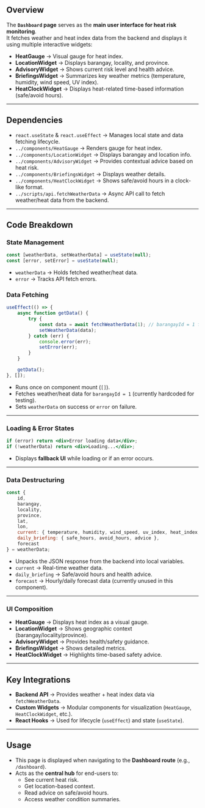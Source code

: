 ## **Overview**

The **`Dashboard` page** serves as the **main user interface for heat risk monitoring**.  
It fetches weather and heat index data from the backend and displays it using multiple interactive widgets:

- **HeatGauge** → Visual gauge for heat index.
- **LocationWidget** → Displays barangay, locality, and province.
- **AdvisoryWidget** → Shows current risk level and health advice.
- **BriefingsWidget** → Summarizes key weather metrics (temperature, humidity, wind speed, UV index).
- **HeatClockWidget** → Displays heat-related time-based information (safe/avoid hours).

---

## **Dependencies**

- `react.useState` & `react.useEffect` → Manages local state and data fetching lifecycle.
- `../components/HeatGauge` → Renders gauge for heat index.
- `../components/LocationWidget` → Displays barangay and location info.
- `../components/AdvisoryWidget` → Provides contextual advice based on heat risk.
- `../components/BriefingsWidget` → Displays weather details.
- `../components/HeatClockWidget` → Shows safe/avoid hours in a clock-like format.
- `../scripts/api.fetchWeatherData` → Async API call to fetch weather/heat data from the backend.

---

## **Code Breakdown**

### State Management

```jsx
const [weatherData, setWeatherData] = useState(null);
const [error, setError] = useState(null);
```

- `weatherData` → Holds fetched weather/heat data.
- `error` → Tracks API fetch errors.

### Data Fetching

```jsx
useEffect(() => {
    async function getData() {
        try {
            const data = await fetchWeatherData(1); // barangayId = 1 for testing
            setWeatherData(data);
        } catch (err) {
            console.error(err);
            setError(err);
        }
    }

    getData();
}, []);
```

- Runs once on component mount (`[]`).
- Fetches weather/heat data for `barangayId = 1` (currently hardcoded for testing).
- Sets `weatherData` on success or `error` on failure.

---

### **Loading & Error States**

```jsx
if (error) return <div>Error loading data</div>;
if (!weatherData) return <div>Loading...</div>;
```

- Displays **fallback UI** while loading or if an error occurs.

---

### **Data Destructuring**

```jsx
const {
    id,
    barangay,
    locality,
    province,
    lat,
    lon,
    current: { temperature, humidity, wind_speed, uv_index, heat_index, risk_level, updated_at },
    daily_briefing: { safe_hours, avoid_hours, advice },
    forecast
} = weatherData;
```

- Unpacks the JSON response from the backend into local variables.
- `current` → Real-time weather data.
- `daily_briefing` → Safe/avoid hours and health advice.
- `forecast` → Hourly/daily forecast data (currently unused in this component).

---

### **UI Composition**

- **HeatGauge** → Displays heat index as a visual gauge.
- **LocationWidget** → Shows geographic context (barangay/locality/province).
- **AdvisoryWidget** → Provides health/safety guidance.
- **BriefingsWidget** → Shows detailed metrics.
- **HeatClockWidget** → Highlights time-based safety advice.

---

## **Key Integrations**

- **Backend API** → Provides weather + heat index data via `fetchWeatherData`.
- **Custom Widgets** → Modular components for visualization (`HeatGauge`, `HeatClockWidget`, etc.).
- **React Hooks** → Used for lifecycle (`useEffect`) and state (`useState`).

---

## **Usage**

- This page is displayed when navigating to the **Dashboard route** (e.g., `/dashboard`).
- Acts as the **central hub** for end-users to:
    - See current heat risk.
    - Get location-based context.
    - Read advice on safe/avoid hours.
    - Access weather condition summaries.
